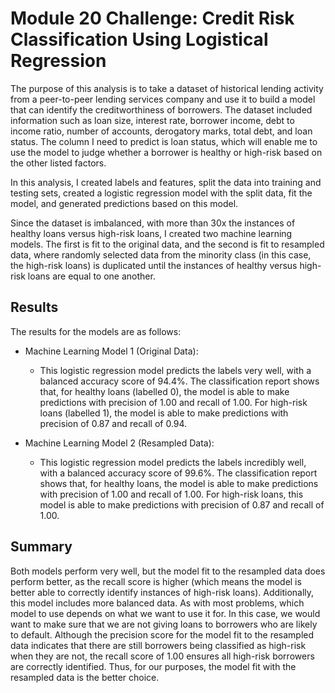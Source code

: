 # Module 20 Challenge: Credit Risk Classification Using Logistical Regression
The purpose of this analysis is to take a dataset of historical lending activity from a peer-to-peer lending services company and use it to build a model that can identify the creditworthiness of borrowers. The dataset included information such as loan size, interest rate, borrower income, debt to income ratio, number of accounts, derogatory marks, total debt, and loan status. The column I need to predict is loan status, which will enable me to use the model to judge whether a borrower is healthy or high-risk based on the other listed factors.

In this analysis, I created labels and features, split the data into training and testing sets, created a logistic regression model with the split data, fit the model, and generated predictions based on this model. 

Since the dataset is imbalanced, with more than 30x the instances of healthy loans versus high-risk loans, I created two machine learning models. The first is fit to the original data, and the second is fit to resampled data, where randomly selected data from the minority class (in this case, the high-risk loans) is duplicated until the instances of healthy versus high-risk loans are equal to one another. 

## Results
The results for the models are as follows:

* Machine Learning Model 1 (Original Data):
  * This logistic regression model predicts the labels very well, with a balanced accuracy score of 94.4%. The classification report shows that, for healthy loans (labelled 0), the model is able to make predictions with precision of 1.00 and recall of 1.00. For high-risk loans (labelled 1), the model is able to make predictions with precision of 0.87 and recall of 0.94.

* Machine Learning Model 2 (Resampled Data):
  * This logistic regression model predicts the labels incredibly well, with a balanced accuracy score of 99.6%. The classification report shows that, for healthy loans, the model is able to make predictions with precision of 1.00 and recall of 1.00. For high-risk loans, this model is able to make predictions with precision of 0.87 and recall of 1.00.

## Summary
Both models perform very well, but the model fit to the resampled data does perform better, as the recall score is higher (which means the model is better able to correctly identify instances of high-risk loans). Additionally, this model includes more balanced data. As with most problems, which model to use depends on what we want to use it for. In this case, we would want to make sure that we are not giving loans to borrowers who are likely to default. Although the precision score for the model fit to the resampled data indicates that there are still borrowers being classified as high-risk when they are not, the recall score of 1.00 ensures all high-risk borrowers are correctly identified. Thus, for our purposes, the model fit with the resampled data is the better choice.
